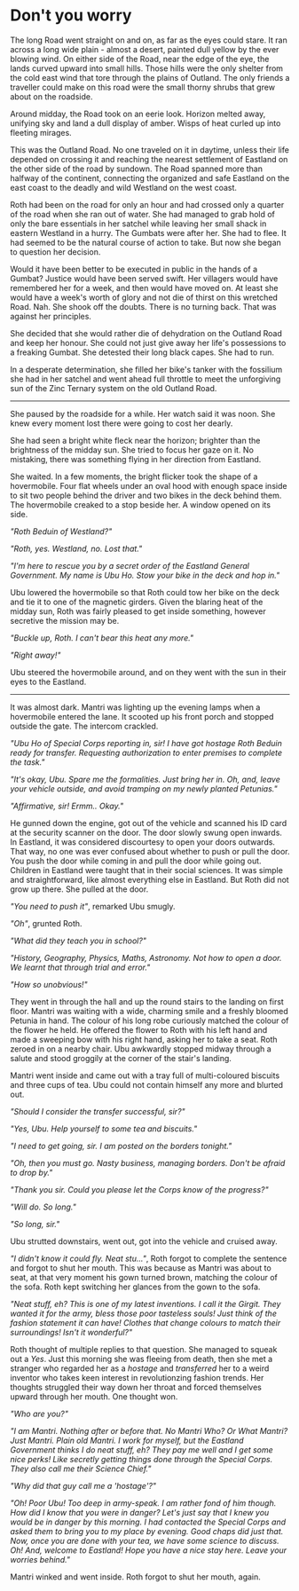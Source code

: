 # Don't you worry

The long Road went straight on and on, as far as the eyes could stare. It ran across a long wide plain - almost a desert, painted dull yellow by the ever blowing wind. On either side of the Road, near the edge of the eye, the lands curved upward into small hills. Those hills were the only shelter from the cold east wind that tore through the plains of Outland. The only friends a traveller could make on this road were the small thorny shrubs that grew about on the roadside.

Around midday, the Road took on an eerie look. Horizon melted away, unifying sky and land a dull display of amber. Wisps of heat curled up into fleeting mirages.

This was the Outland Road. No one traveled on it in daytime, unless their life depended on crossing it and reaching the nearest settlement of Eastland on the other side of the road by sundown. The Road spanned more than halfway of the continent, connecting the organized and safe Eastland on the east coast to the deadly and wild Westland on the west coast.

Roth had been on the road for only an hour and had crossed only a quarter of the road when she ran out of water. She had managed to grab hold of only the bare essentials in her satchel while leaving her small shack in eastern Westland in a hurry. The Gumbats were after her. She had to flee. It had seemed to be the natural course of action to take. But now she began to question her decision.

Would it have been better to be executed in public in the hands of a Gumbat? Justice would have been served swift. Her villagers would have remembered her for a week, and then would have moved on. At least she would have a week's worth of glory and not die of thirst on this wretched Road. Nah. She shook off the doubts. There is no turning back. That was against her principles.

She decided that she would rather die of dehydration on the Outland Road and keep her honour. She could not just give away her life's possessions to a freaking Gumbat. She detested their long black capes. She had to run.

In a desperate determination, she filled her bike's tanker with the fossilium she had in her satchel and went ahead full throttle to meet the unforgiving sun of the Zinc Ternary system on the old Outland Road.

***

She paused by the roadside for a while. Her watch said it was noon. She knew every moment lost there were going to cost her dearly.

She had seen a bright white fleck near the horizon; brighter than the brightness of the midday sun. She tried to focus her gaze on it. No mistaking, there was something flying in her direction from Eastland.

She waited. In a few moments, the bright flicker took the shape of a hovermobile. Four flat wheels under an oval hood with enough space inside to sit two people behind the driver and two bikes in the deck behind them. The hovermobile creaked to a stop beside her. A window opened on its side.

*"Roth Beduin of Westland?"*

*"Roth, yes. Westland, no. Lost that."*

*"I'm here to rescue you by a secret order of the Eastland General Government. My name is Ubu Ho. Stow your bike in the deck and hop in."*

Ubu lowered the hovermobile so that Roth could tow her bike on the deck and tie it to one of the magnetic girders. Given the blaring heat of the midday sun, Roth was fairly pleased to get inside something, however secretive the mission may be.

*"Buckle up, Roth. I can't bear this heat any more."*

*"Right away!"*

Ubu steered the hovermobile around, and on they went with the sun in their eyes to the Eastland.

***

It was almost dark. Mantri was lighting up the evening lamps when a hovermobile entered the lane. It scooted up his front porch and stopped outside the gate. The intercom crackled.

*"Ubu Ho of Special Corps reporting in, sir! I have got hostage Roth Beduin ready for transfer. Requesting authorization to enter premises to complete the task."*

*"It's okay, Ubu. Spare me the formalities. Just bring her in. Oh, and, leave your vehicle outside, and avoid tramping on my newly planted Petunias."*

*"Affirmative, sir! Ermm.. Okay."*

He gunned down the engine, got out of the vehicle and scanned his ID card at the security scanner on the door. The door slowly swung open inwards. In Eastland, it was considered discourtesy to open your doors outwards. That way, no one was ever confused about whether to push or pull the door. You push the door while coming in and pull the door while going out. Children in Eastland were taught that in their social sciences. It was simple and straightforward, like almost everything else in Eastland. But Roth did not grow up there. She pulled at the door.

*"You need to push it"*, remarked Ubu smugly.

*"Oh"*, grunted Roth.

*"What did they teach you in school?"*

*"History, Geography, Physics, Maths, Astronomy. Not how to open a door. We learnt that through trial and error."*

*"How so unobvious!"*

They went in through the hall and up the round stairs to the landing on first floor. Mantri was waiting with a wide, charming smile and a freshly bloomed Petunia in hand. The colour of his long robe curiously matched the colour of the flower he held. He offered the flower to Roth with his left hand and made a sweeping bow with his right hand, asking her to take a seat. Roth zeroed in on a nearby chair. Ubu awkwardly stopped midway through a salute and stood groggily at the corner of the stair's landing.

Mantri went inside and came out with a tray full of multi-coloured biscuits and three cups of tea. Ubu could not contain himself any more and blurted out.

*"Should I consider the transfer successful, sir?"*

*"Yes, Ubu. Help yourself to some tea and biscuits."*

*"I need to get going, sir. I am posted on the borders tonight."*

*"Oh, then you must go. Nasty business, managing borders. Don't be afraid to drop by."*

*"Thank you sir. Could you please let the Corps know of the progress?"*

*"Will do. So long."*

*"So long, sir."*

Ubu strutted downstairs, went out, got into the vehicle and cruised away.

*"I didn't know it could fly. Neat stu..."*, Roth forgot to complete the sentence and forgot to shut her mouth. This was because as Mantri was about to seat, at that very moment his gown turned brown, matching the colour of the sofa. Roth kept switching her glances from the gown to the sofa.

*"Neat stuff, eh? This is one of my latest inventions. I call it the Girgit. They wanted it for the army, bless those poor tasteless souls! Just think of the fashion statement it can have! Clothes that change colours to match their surroundings! Isn't it wonderful?"*

Roth thought of multiple replies to that question. She managed to squeak out a *Yes*. Just this morning she was fleeing from death, then she met a stranger who regarded her as a *hostage* and *transferred* her to a weird inventor who takes keen interest in revolutionzing fashion trends. Her thoughts struggled their way down her throat and forced themselves upward through her mouth. One thought won.

*"Who are you?"*

*"I am Mantri. Nothing after or before that. No Mantri Who? Or What Mantri? Just Mantri. Plain old Mantri. I work for myself, but the Eastland Government thinks I do neat stuff, eh? They pay me well and I get some nice perks! Like secretly getting things done through the Special Corps. They also call me their Science Chief."*

*"Why did that guy call me a 'hostage'?"*

*"Oh! Poor Ubu! Too deep in army-speak. I am rather fond of him though. How did I know that you were in danger? Let's just say that I knew you would be in danger by this morning. I had contacted the Special Corps and asked them to bring you to my place by evening. Good chaps did just that. Now, once you are done with your tea, we have some science to discuss. Oh! And, welcome to Eastland! Hope you have a nice stay here. Leave your worries behind."*

Mantri winked and went inside. Roth forgot to shut her mouth, again.
